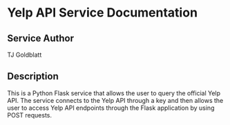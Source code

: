 # Yelp API Service Documentation

## Service Author
TJ Goldblatt

## Description
This is a Python Flask service that allows the user to query the official Yelp API. The service connects to the Yelp API through a key and then allows the user to access Yelp API endpoints through the Flask application by using POST requests.